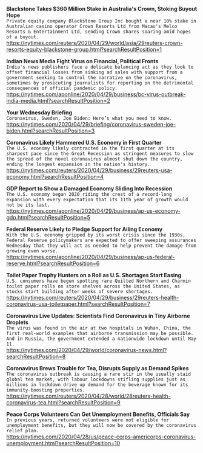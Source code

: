 **Blackstone Takes $360 Million Stake in Australia's Crown, Stoking Buyout Hope**\
`Private equity company Blackstone Group Inc bought a near 10% stake in Australian casino operator Crown Resorts Ltd from Macau's Melco Resorts & Entertainment Ltd, sending Crown shares soaring amid hopes of a buyout.`\
https://nytimes.com/reuters/2020/04/29/world/asia/29reuters-crown-resorts-equity-blackstone-group.html?searchResultPosition=1

**Indian News Media Fight Virus on Financial, Political Fronts**\
`India's news publishers face a delicate balancing act as they look to offset financial losses from sinking ad sales with support from a government seeking to control the narrative on the coronavirus, sometimes by prosecuting journalists for reporting on the detrimental consequences of official pandemic policy.`\
https://nytimes.com/aponline/2020/04/29/business/bc-virus-outbreak-india-media.html?searchResultPosition=2

**Your Wednesday Briefing**\
`Coronavirus, Sweden, Joe Biden: Here’s what you need to know.`\
https://nytimes.com/2020/04/29/briefing/coronavirus-sweden-joe-biden.html?searchResultPosition=3

**Coronavirus Likely Hammered U.S. Economy in First Quarter**\
`The U.S. economy likely contracted in the first quarter at its sharpest pace since the Great Recession as stringent measures to slow the spread of the novel coronavirus almost shut down the country, ending the longest expansion in the nation's history.`\
https://nytimes.com/reuters/2020/04/29/business/29reuters-usa-economy.html?searchResultPosition=4

**GDP Report to Show a Damaged Economy Sliding Into Recession**\
`The U.S. economy began 2020 riding the crest of a record-long expansion with every expectation that its 11th year of growth would not be its last. `\
https://nytimes.com/aponline/2020/04/29/business/ap-us-economy-gdp.html?searchResultPosition=5

**Federal Reserve Likely to Pledge Support for Ailing Economy**\
`With the U.S. economy gripped by its worst crisis since the 1930s, Federal Reserve policymakers are expected to offer sweeping assurances Wednesday that they will act as needed to help prevent the damage from growing even worse.`\
https://nytimes.com/aponline/2020/04/29/business/ap-us-federal-reserve.html?searchResultPosition=6

**Toilet Paper Trophy Hunters on a Roll as U.S. Shortages Start Easing**\
`U.S. consumers have begun spotting rare Quilted Northern and Charmin toilet paper rolls on store shelves across the United States, as stocks start building after weeks of severe shortages.`\
https://nytimes.com/reuters/2020/04/29/business/29reuters-health-coronavirus-usa-toiletpaper.html?searchResultPosition=7

**Coronavirus Live Updates: Scientists Find Coronavirus in Tiny Airborne Droplets**\
`The virus was found in the air at two hospitals in Wuhan, China, the first real-world examples that airborne transmission may be possible. And in Russia, the government extended a nationwide lockdown until May 11.`\
https://nytimes.com/2020/04/29/world/coronavirus-news.html?searchResultPosition=8

**Coronavirus Brews Trouble for Tea, Disrupts Supply as Demand Spikes**\
`The coronavirus outbreak is causing a rare stir in the usually staid global tea market, with labour lockdowns stifling supplies just as millions in lockdown drive up demand for the beverage known for its immunity-boosting properties.`\
https://nytimes.com/reuters/2020/04/28/world/28reuters-health-coronavirus-tea.html?searchResultPosition=9

**Peace Corps Volunteers Can Get Unemployment Benefits, Officials Say**\
`In previous years, returned volunteers were not eligible for unemployment benefits, but they will now be covered by the coronavirus relief plan.`\
https://nytimes.com/2020/04/28/us/peace-corps-americorps-coronavirus-unemployment.html?searchResultPosition=10

